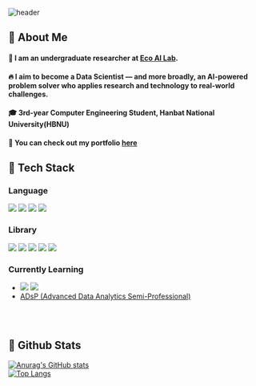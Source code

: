 <div>
  
  <!--Header-->
  ![header](https://capsule-render.vercel.app/api?type=waving&color=gradient&height=300&section=header&text=Good%20to%20see%20you%20%F0%9F%A4%97)
  
</div>

<div>
  <!--Body-->
  
  ## 👀 About Me
  #### :raising_hand: I am an undergraduate researcher at [Eco AI Lab](https://sites.google.com/view/ecoai/introduction).  
  #### :fire: I aim to become a Data Scientist — and more broadly, an AI-powered problem solver who applies research and technology to real-world challenges. 
  #### :mortar_board: 3rd-year Computer Engineering Student, Hanbat National University(HBNU)  
  #### 📂 You can check out my portfolio [here](https://github.com/beomdo-park/Portfolio)  
    
    
  
  ## 🧱 Tech Stack
  ### Language
  <!--Python-->
  <img src="https://img.shields.io/badge/Python-3776AB?style=flat-square&logo=Python&logoColor=white"/>
  <!--JavaScript-->
  <img src="https://img.shields.io/badge/JavaScript-F7DF1E?style=flat-square&logo=JavaScript&logoColor=white"/>
  <!--HTML5-->
  <img src="https://img.shields.io/badge/HTML5-E34F26?style=flat-square&logo=HTML5&logoColor=white"/>
  <!--CSS-->
  <img src="https://img.shields.io/badge/CSS3-1572B6?style=flat-square&logo=CSS3&logoColor=white"/>
  <br/>
  
  ### Library
  <!--pandas-->
  <img src="https://img.shields.io/badge/-Pandas-333333?style=flat&logo=pandas"/>
  <!--scikit-learn-->
  <img src="https://img.shields.io/badge/scikit--learn-F7931E?style=flat-square&logo=scikit-learn&logoColor=white"/>
  <!--Matplotlib-->
  <img src="https://img.shields.io/badge/-Matplotlib-000000?style=flat&logo=python"/>
  <!--Seaborn-->
  <img src="https://img.shields.io/badge/Seaborn-3776AB?style=flat&logo=python&logoColor=white&size=40x40"/>
  <!--Selenium-->
  <img src="https://img.shields.io/badge/Selenium-43B02A?style=flat-square&logo=Selenium&logoColor=white"/>
  <br/>
  
  ### Currently Learning
  <!--PyTorch-->  <!--postgresql-->
  - <img src="https://img.shields.io/badge/PyTorch-EE4C2C?style=flat-square&logo=PyTorch&logoColor=white"/> <img src="https://img.shields.io/badge/postgresql-336791?style=flat-square&logo=postgresql&logoColor=white"/>
  - [ADsP (Advanced Data Analytics Semi-Professional)](https://www.dataq.or.kr/www/sub/a_06.do#none)
  <br/>
  <br/>
  
  ## 🤔 Github Stats
  [![Anurag's GitHub stats](https://github-readme-stats.vercel.app/api?username=beomdo-park)](https://github.com/anuraghazra/github-readme-stats)
  <br/>
  [![Top Langs](https://github-readme-stats.vercel.app/api/top-langs/?username=beomdo-park)](https://github.com/anuraghazra/github-readme-stats)
  
</div>
